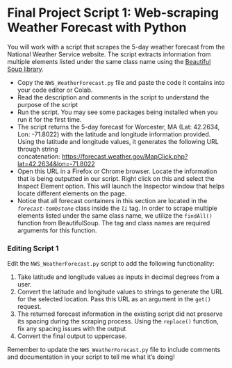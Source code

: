 # Final Project Script 1: Web-scraping Weather Forecast with Python

You will work with a script that scrapes the 5-day weather forecast from the National Weather Service website. The script extracts information from multiple elements listed under the same class name using the [Beautiful Soup library](https://www.crummy.com/software/BeautifulSoup/bs4/doc/).

- Copy the `NWS_WeatherForecast.py` file and paste the code it contains into your code editor or Colab.
- Read the description and comments in the script to understand the purpose of the script
- Run the script. You may see some packages being installed when you run it for the first time.
- The script returns the 5-day forecast for Worcester, MA (Lat: 42.2634, Lon: -71.8022) with the latitude and longitude information provided. Using the latitude and longitude values, it generates the following URL through string concatenation: https://forecast.weather.gov/MapClick.php?lat=42.2634&lon=-71.8022
- Open this URL in a Firefox or Chrome browser. Locate the information that is being outputted in our script. Right click on this and select the Inspect Element option. This will launch the Inspector window that helps locate different elements on the page.
- Notice that all forecast containers in this section are located in the _`forecast-tombstone`_ class inside the _`li`_ tag. In order to scrape multiple elements listed under the same class name, we utilize the `findAll()` function from BeautifulSoup. The tag and class names are required arguments for this function.

### Editing Script 1
Edit the `NWS_WeatherForecast.py` script to add the following functionality:
1. Take latitude and longitude values as inputs in decimal degrees from a user.
2.	Convert the latitude and longitude values to strings to generate the URL for the selected location. Pass this URL as an argument in the `get()` request.
3.	The returned forecast information in the existing script did not preserve its spacing during the scraping process. Using the `replace()` function, fix any spacing issues with the output
4.	Convert the final output to uppercase.

Remember to update the `NWS_WeatherForecast.py` file to include comments and documentation in your script to tell me what it’s doing!

